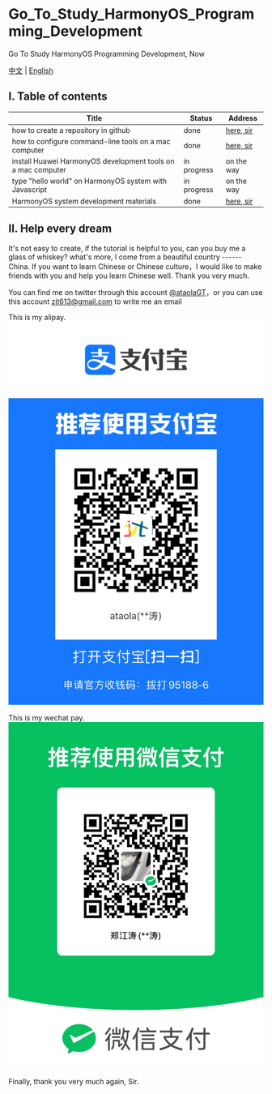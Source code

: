 # Go_To_Study_HarmonyOS_Programming_Development
Go To Study HarmonyOS Programming Development, Now

[中文](./README-cn.md) | [English](./README.md)


## I. Table of contents

|  Title   | Status  | Address |
|  ----  | ----  | ----  |
| how to create a repository in github  | done  |  [here, sir](https://mp.weixin.qq.com/s/SRTZNAoVqcit-QCsAHFAfA) |
| how to configure command-line tools on a mac computer  | done  | [here, sir](https://mp.weixin.qq.com/s/BBsY_saRW2F1BhX2fktjzw) |
| install Huawei HarmonyOS development tools on a mac computer  | in progress  | on the way |
| type "hello world" on HarmonyOS system with Javascript| in progress  | on the way |
| HarmonyOS system development materials| done  | [here, sir](https://mp.weixin.qq.com/s?__biz=MzIxNzI2ODMyMA==&mid=2651292295&idx=1&sn=80907e629c53e26ee1e07b9dde444e49&chksm=8c0f4b88bb78c29e6a51617bd87dea925529d18aed547816d45f909969d58cfcec06dc9c8622#rd) |


## II. Help every dream

It's not easy to create, if the tutorial is helpful to you, can you buy me a glass of whiskey? what's more, I come from a beautiful country ------ China. If you want to learn Chinese or Chinese culture，I would like to make friends with you and help you learn Chinese well. Thank you very much.

You can find me on twitter through this account [@ataolaGT](https://twitter.com/ataolaGT)，or you can use this account <zjt613@gmail.com> to write me an email

This is my alipay.
![支付宝](img/zfb.jpg)

This is my wechat pay.
![微信](img/wx.jpg)

Finally, thank you very much again, Sir.